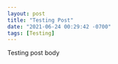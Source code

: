 ```yaml
---
layout: post
title: "Testing Post"
date: "2021-06-24 00:29:42 -0700"
tags: [Testing]
---
```


Testing post body

